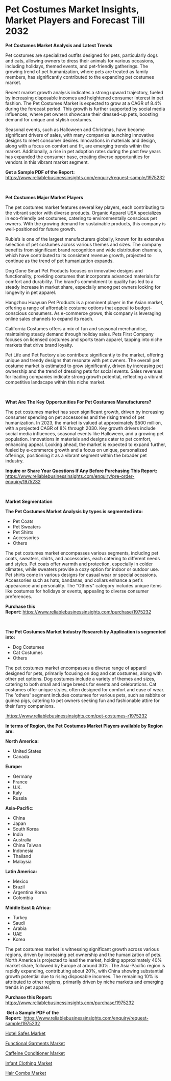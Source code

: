<p><h1>Pet Costumes Market Insights, Market Players and Forecast Till 2032</h1></p><p><strong>Pet Costumes Market Analysis and Latest Trends</strong></p>
<p><p>Pet costumes are specialized outfits designed for pets, particularly dogs and cats, allowing owners to dress their animals for various occasions, including holidays, themed events, and pet-friendly gatherings. The growing trend of pet humanization, where pets are treated as family members, has significantly contributed to the expanding pet costumes market. </p><p>Recent market growth analysis indicates a strong upward trajectory, fueled by increasing disposable incomes and heightened consumer interest in pet fashion. The Pet Costumes Market is expected to grow at a CAGR of 8.4% during the forecast period. This growth is further supported by social media influences, where pet owners showcase their dressed-up pets, boosting demand for unique and stylish costumes. </p><p>Seasonal events, such as Halloween and Christmas, have become significant drivers of sales, with many companies launching innovative designs to meet consumer desires. Innovations in materials and design, along with a focus on comfort and fit, are emerging trends within the market. Additionally, a rise in pet adoption rates during the past few years has expanded the consumer base, creating diverse opportunities for vendors in this vibrant market segment.</p></p>
<p><strong>Get a Sample PDF of the Report:&nbsp;</strong> <a href="https://www.reliablebusinessinsights.com/enquiry/request-sample/1975232?utm_campaign=60&utm_medium=2&utm_source=Github&utm_content=ia&utm_term=08022025&utm_id=pet-costumes">https://www.reliablebusinessinsights.com/enquiry/request-sample/1975232</a></p>
<p>&nbsp;</p>
<p><strong>Pet Costumes Major Market Players</strong></p>
<p><p>The pet costumes market features several key players, each contributing to the vibrant sector with diverse products. Organic Apparel USA specializes in eco-friendly pet costumes, catering to environmentally conscious pet owners. With the growing demand for sustainable products, this company is well-positioned for future growth.</p><p>Rubie’s is one of the largest manufacturers globally, known for its extensive selection of pet costumes across various themes and sizes. The company benefits from significant brand recognition and wide distribution channels, which have contributed to its consistent revenue growth, projected to continue as the trend of pet humanization expands.</p><p>Dog Gone Smart Pet Products focuses on innovative designs and functionality, providing costumes that incorporate advanced materials for comfort and durability. The brand's commitment to quality has led to a steady increase in market share, especially among pet owners looking for longevity in pet apparel.</p><p>Hangzhou Huayuan Pet Products is a prominent player in the Asian market, offering a range of affordable costume options that appeal to budget-conscious consumers. As e-commerce grows, this company is leveraging online sales channels to expand its reach.</p><p>California Costumes offers a mix of fun and seasonal merchandise, maintaining steady demand through holiday sales. Pets First Company focuses on licensed costumes and sports team apparel, tapping into niche markets that drive brand loyalty.</p><p>Pet Life and Pet Factory also contribute significantly to the market, offering unique and trendy designs that resonate with pet owners. The overall pet costume market is estimated to grow significantly, driven by increasing pet ownership and the trend of dressing pets for social events. Sales revenues for leading companies indicate strong growth potential, reflecting a vibrant competitive landscape within this niche market.</p></p>
<p>&nbsp;</p>
<p><strong>What Are The Key Opportunities For Pet Costumes Manufacturers?</strong></p>
<p><p>The pet costumes market has seen significant growth, driven by increasing consumer spending on pet accessories and the rising trend of pet humanization. In 2023, the market is valued at approximately $500 million, with a projected CAGR of 8% through 2030. Key growth drivers include social media influences, seasonal events like Halloween, and a growing pet population. Innovations in materials and designs cater to pet comfort, enhancing appeal. Looking ahead, the market is expected to expand further, fueled by e-commerce growth and a focus on unique, personalized offerings, positioning it as a vibrant segment within the broader pet industry.</p></p>
<p><strong>Inquire or Share Your Questions If Any Before Purchasing This Report:</strong> <a href="https://www.reliablebusinessinsights.com/enquiry/pre-order-enquiry/1975232?utm_campaign=60&utm_medium=2&utm_source=Github&utm_content=ia&utm_term=08022025&utm_id=pet-costumes">https://www.reliablebusinessinsights.com/enquiry/pre-order-enquiry/1975232</a></p>
<p>&nbsp;</p>
<p><strong>Market Segmentation</strong></p>
<p><strong>The Pet Costumes Market Analysis by types is segmented into:</strong></p>
<p><ul><li>Pet Coats</li><li>Pet Sweaters</li><li>Pet Shirts</li><li>Accessories</li><li>Others</li></ul></p>
<p><p>The pet costumes market encompasses various segments, including pet coats, sweaters, shirts, and accessories, each catering to different needs and styles. Pet coats offer warmth and protection, especially in colder climates, while sweaters provide a cozy option for indoor or outdoor use. Pet shirts come in various designs for casual wear or special occasions. Accessories such as hats, bandanas, and collars enhance a pet's appearance and personality. The "Others" category includes unique items like costumes for holidays or events, appealing to diverse consumer preferences.</p></p>
<p><strong>Purchase this Report:&nbsp;</strong><a href="https://www.reliablebusinessinsights.com/purchase/1975232?utm_campaign=60&utm_medium=2&utm_source=Github&utm_content=ia&utm_term=08022025&utm_id=pet-costumes">https://www.reliablebusinessinsights.com/purchase/1975232</a></p>
<p>&nbsp;</p>
<p><strong>The Pet Costumes Market Industry Research by Application is segmented into:</strong></p>
<p><ul><li>Dog Costumes</li><li>Cat Costumes</li><li>Others</li></ul></p>
<p><p>The pet costumes market encompasses a diverse range of apparel designed for pets, primarily focusing on dog and cat costumes, along with other pet options. Dog costumes include a variety of themes and sizes, catering to both small and large breeds for events and celebrations. Cat costumes offer unique styles, often designed for comfort and ease of wear. The 'others' segment includes costumes for various pets, such as rabbits or guinea pigs, catering to pet owners seeking fun and fashionable attire for their furry companions.</p></p>
<p><a href="https://www.reliablebusinessinsights.com/pet-costumes-r1975232?utm_campaign=60&utm_medium=2&utm_source=Github&utm_content=ia&utm_term=08022025&utm_id=pet-costumes">&nbsp;https://www.reliablebusinessinsights.com/pet-costumes-r1975232</a></p>
<p><strong>In terms of Region, the Pet Costumes Market Players available by Region are:</strong></p>
<p>
    <p> <strong> North America: </strong>
        <ul>
            <li>United States</li>
            <li>Canada</li>
        </ul>
        </p> 
    <p> <strong> Europe: </strong>
        <ul>
            <li>Germany</li>
            <li>France</li>
            <li>U.K.</li>
            <li>Italy</li>
            <li>Russia</li>
        </ul>
        </p> 
    <p> <strong> Asia-Pacific: </strong>
        <ul>
            <li>China</li>
            <li>Japan</li>
            <li>South Korea</li>
            <li>India</li>
            <li>Australia</li>
            <li>China Taiwan</li>
            <li>Indonesia</li>
            <li>Thailand</li>
            <li>Malaysia</li>
        </ul>
        </p> 
    <p> <strong> Latin America: </strong>
        <ul>
            <li>Mexico</li>
            <li>Brazil</li>
            <li>Argentina Korea</li>
            <li>Colombia</li>
        </ul>
        </p> 
    <p> <strong> Middle East & Africa: </strong>
        <ul>
            <li>Turkey</li>
            <li>Saudi</li>
            <li>Arabia</li>
            <li>UAE</li>
            <li>Korea</li>
        </ul>
    </p>
    </p>
<p><p>The pet costumes market is witnessing significant growth across various regions, driven by increasing pet ownership and the humanization of pets. North America is projected to lead the market, holding approximately 40% market share, followed by Europe at around 30%. The Asia-Pacific region is rapidly expanding, contributing about 20%, with China showing substantial growth potential due to rising disposable incomes. The remaining 10% is attributed to other regions, primarily driven by niche markets and emerging trends in pet apparel.</p></p>
<p><strong>Purchase this Report: </strong><a href="https://www.reliablebusinessinsights.com/purchase/1975232?utm_campaign=60&utm_medium=2&utm_source=Github&utm_content=ia&utm_term=08022025&utm_id=pet-costumes">https://www.reliablebusinessinsights.com/purchase/1975232</a></p>
<p>&nbsp;<strong>Get a Sample PDF of the Report:&nbsp;&nbsp;</strong><a href="https://www.reliablebusinessinsights.com/enquiry/request-sample/1975232?utm_campaign=60&utm_medium=2&utm_source=Github&utm_content=ia&utm_term=08022025&utm_id=pet-costumes">https://www.reliablebusinessinsights.com/enquiry/request-sample/1975232</a></p>
<p><strong></strong></p>
<p><p><a href="https://github.com/tjoensfibich/Market-Research-Report-List-1/blob/main/hotel-safes-market.md?utm_campaign=60&utm_medium=2&utm_source=Github&utm_content=ia&utm_term=08022025&utm_id=pet-costumes">Hotel Safes Market</a></p><p><a href="https://github.com/rebheelder/Market-Research-Report-List-1/blob/main/functional-garments-market.md?utm_campaign=60&utm_medium=2&utm_source=Github&utm_content=ia&utm_term=08022025&utm_id=pet-costumes">Functional Garments Market</a></p><p><a href="https://github.com/iceknahomi/Market-Research-Report-List-1/blob/main/caffeine-conditioner-market.md?utm_campaign=60&utm_medium=2&utm_source=Github&utm_content=ia&utm_term=08022025&utm_id=pet-costumes">Caffeine Conditioner Market</a></p><p><a href="https://github.com/bezdanteniz/Market-Research-Report-List-1/blob/main/infant-clothing-market.md?utm_campaign=60&utm_medium=2&utm_source=Github&utm_content=ia&utm_term=08022025&utm_id=pet-costumes">Infant Clothing Market</a></p><p><a href="https://github.com/awalinfucci/Market-Research-Report-List-1/blob/main/hair-combs-market.md?utm_campaign=60&utm_medium=2&utm_source=Github&utm_content=ia&utm_term=08022025&utm_id=pet-costumes">Hair Combs Market</a></p></p>